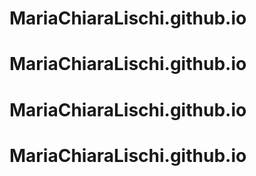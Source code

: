 # MariaChiaraLischi.github.io
# MariaChiaraLischi.github.io
# MariaChiaraLischi.github.io
# MariaChiaraLischi.github.io
